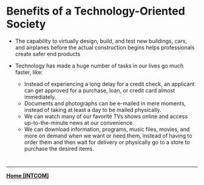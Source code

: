 # Benefits of a Technology-Oriented Society
- The capability to virtually design, build, and test new buildings, cars, and airplanes before the actual construction begins helps professionals create safer end products
- Technology has made a huge number of tasks in our lives go much faster, like:  

	- Instead of experiencing a long delay for a credit check, an applicant can get approved for a purchase, loan, or credit card almost immediately.
	- Documents and photographs can be e-mailed in mere moments, instead of taking at least a day to be mailed physically.
	- We can watch many of our favorite TVs shows online and access up-to-the-minute news at our convenience.
	- We can download information, programs, music files, movies, and more on demand when we want or need them, instead of having to order them and then wait for delivery or physically go to a store to purchase the desired items.

# 
---
**[Home [INTCOM]](INTCOM11)**